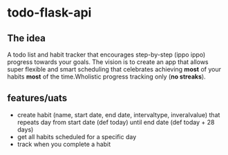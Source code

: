 # todo-flask-api

## The idea
A todo list and habit tracker that encourages step-by-step (ippo ippo) progress towards your goals. The vision is to create an app that allows super flexible and smart scheduling that celebrates achieving **most** of your habits **most** of the time.Wholistic progress tracking only (**no streaks**).


## features/uats
- create habit (name, start date, end date, intervaltype, inveralvalue) that repeats day from start date (def today) until end date (def today + 28 days)
- get all habits scheduled for a specific day
- track when you complete a habit